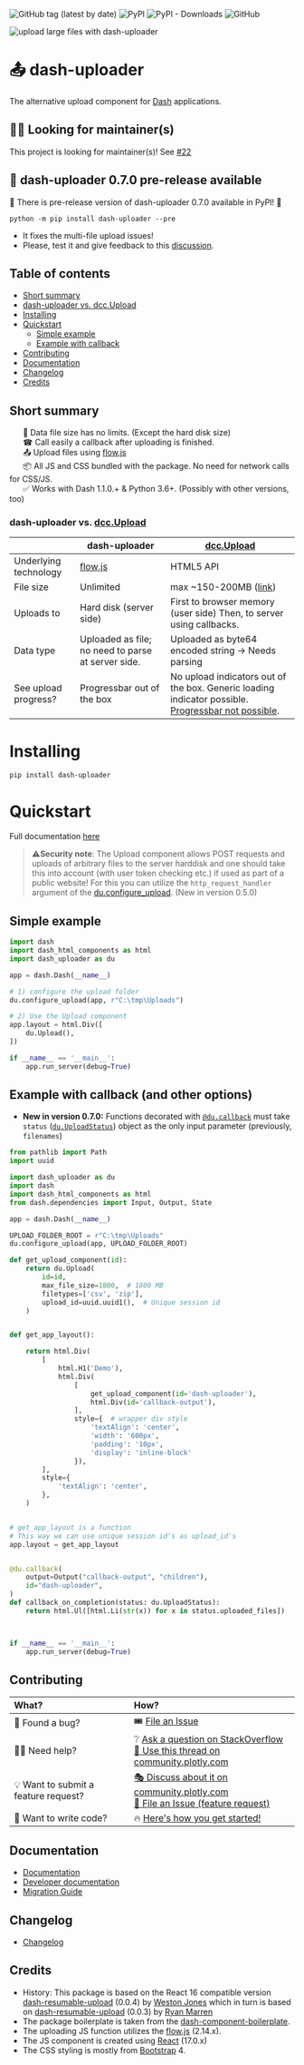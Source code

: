 ![GitHub tag (latest by date)](https://img.shields.io/github/v/tag/fohrloop/dash-uploader)&nbsp;![PyPI](https://img.shields.io/pypi/v/dash-uploader)&nbsp;![PyPI - Downloads](https://img.shields.io/pypi/dm/dash-uploader)&nbsp;![GitHub](https://img.shields.io/github/license/fohrloop/dash-uploader)

![upload large files with dash-uploader](docs/upload-demo.gif)

# 📤 dash-uploader
The alternative upload component for [Dash](https://dash.plotly.com/) applications. 

## 👨‍💻 Looking for maintainer(s)

This project is looking for maintainer(s)! See [#22](https://github.com/fohrloop/dash-uploader/discussions/122)


## 📢 dash-uploader 0.7.0 pre-release available 

🎉 There is pre-release version of dash-uploader 0.7.0 available in PyPI! 🎉 

```
python -m pip install dash-uploader --pre
```

- It fixes the multi-file upload issues!  
- Please, test it and give feedback to this [discussion](https://github.com/fohrloop/dash-uploader/discussions/88). 



## Table of contents
- [Short summary](#short-summary)
- [dash-uploader vs. dcc.Upload](#dash-uploader-vs-dccupload)
- [Installing](#installing)
- [Quickstart](#quickstart)
  - [Simple example](#simple-example)
  - [Example with callback](#example-with-callback-and-other-options)
- [Contributing](#contributing)
- [Documentation](#documentation)
- [Changelog](#changelog)
- [Credits](#credits)

## Short summary
&nbsp;&nbsp;&nbsp;&nbsp;&nbsp; 💾 Data file size has no limits. (Except the hard disk size)<bR>
&nbsp;&nbsp;&nbsp;&nbsp;&nbsp; ☎ Call easily a callback after uploading is finished.<br>
&nbsp;&nbsp;&nbsp;&nbsp;&nbsp; 📤 Upload files using [flow.js](https://github.com/flowjs/flow.js/) <br>
&nbsp;&nbsp;&nbsp;&nbsp;&nbsp; 📦 All JS and CSS bundled with the package. No need for network calls for CSS/JS.<br>
&nbsp;&nbsp;&nbsp;&nbsp;&nbsp; ✅ Works with Dash 1.1.0.+ & Python 3.6+. (Possibly with other versions, too)<br>


### dash-uploader vs. [dcc.Upload](https://dash.plotly.com/dash-core-components/upload)





|                       | dash-uploader                                      | [dcc.Upload](https://dash.plotly.com/dash-core-components/upload)                                                                                                                    |
| --------------------- | -------------------------------------------------- | ------------------------------------------------------------------------------------------------------------------------------------------------------------------------------------ |
| Underlying technology | [flow.js](https://github.com/flowjs/flow.js/)      | HTML5 API                                                                                                                                                                            |
| File size             | Unlimited                                          | max ~150-200MB ([link](https://community.plotly.com/t/dash-upload-component-decoding-large-files/8033/11))                                                                           |
| Uploads to            | Hard disk (server side)                            | First to browser memory (user side) Then, to server using callbacks.                                                                                                                 |
| Data type             | Uploaded as file; no need to parse at server side. | Uploaded as byte64 encoded string  -> Needs parsing                                                                                                                                  |
| See upload progress?  | Progressbar out of the box                         | No upload indicators out of the box. Generic loading indicator possible. [Progressbar not possible](https://community.plotly.com/t/upload-after-confirmation-and-progress-bar/7172). |

# Installing
```
pip install dash-uploader
```

# Quickstart

Full documentation [here](docs/dash-uploader.md) 
>⚠️**Security note**: The Upload component allows POST requests and uploads of arbitrary files to the server harddisk and one should take this into account (with user token checking etc.) if used as part of a public website! For this you can utilize the  `http_request_handler` argument of the [du.configure_upload](https://github.com/fohrloop/dash-uploader/blob/master/docs/dash-uploader.md#duconfigure_upload). (New in version 0.5.0)

## Simple example

```python
import dash
import dash_html_components as html
import dash_uploader as du

app = dash.Dash(__name__)

# 1) configure the upload folder
du.configure_upload(app, r"C:\tmp\Uploads")

# 2) Use the Upload component
app.layout = html.Div([
    du.Upload(),
])

if __name__ == '__main__':
    app.run_server(debug=True)

```

## Example with callback (and other options)
- **New in version 0.7.0:** Functions decorated with [`@du.callback`](https://github.com/fohrloop/dash-uploader/blob/dev/docs/dash-uploader.md#ducallback) must take `status` ([`du.UploadStatus`](https://github.com/fohrloop/dash-uploader/blob/dev/docs/dash-uploader.md#duuploadstatus)) object as the only input parameter (previously, `filenames`)


```python
from pathlib import Path
import uuid

import dash_uploader as du
import dash
import dash_html_components as html
from dash.dependencies import Input, Output, State

app = dash.Dash(__name__)

UPLOAD_FOLDER_ROOT = r"C:\tmp\Uploads"
du.configure_upload(app, UPLOAD_FOLDER_ROOT)

def get_upload_component(id):
    return du.Upload(
        id=id,
        max_file_size=1800,  # 1800 MB
        filetypes=['csv', 'zip'],
        upload_id=uuid.uuid1(),  # Unique session id
    )


def get_app_layout():

    return html.Div(
        [
            html.H1('Demo'),
            html.Div(
                [
                    get_upload_component(id='dash-uploader'),
                    html.Div(id='callback-output'),
                ],
                style={  # wrapper div style
                    'textAlign': 'center',
                    'width': '600px',
                    'padding': '10px',
                    'display': 'inline-block'
                }),
        ],
        style={
            'textAlign': 'center',
        },
    )


# get_app_layout is a function
# This way we can use unique session id's as upload_id's
app.layout = get_app_layout


@du.callback(
    output=Output("callback-output", "children"),
    id="dash-uploader",
)
def callback_on_completion(status: du.UploadStatus):
    return html.Ul([html.Li(str(x)) for x in status.uploaded_files])



if __name__ == '__main__':
    app.run_server(debug=True)

```


## Contributing


| What?                                | How?                                                                                                                                                                                                                                         |
| :----------------------------------- | :------------------------------------------------------------------------------------------------------------------------------------------------------------------------------------------------------------------------------------------- |
| 🐞 Found a bug?                       | 🎟 <a href="https://github.com/fohrloop/dash-uploader/issues">File an Issue</a>                                                                                                                                                                   |
| 🙋‍♂️ Need help?                         | ❔  <a href="https://stackoverflow.com/questions/ask">Ask a question on StackOverflow</a> <br><a href="https://community.plotly.com/t/show-and-tell-dash-uploader-upload-large-files/38451">📧 Use this thread on community.plotly.com</a>     |
| 💡  Want to submit a feature request? | <a href="https://community.plotly.com/t/show-and-tell-dash-uploader-upload-large-files/38451">🎭 Discuss about it on community.plotly.com</a><br><a href="https://github.com/fohrloop/dash-uploader/issues">🎫 File an Issue (feature request)</a> |
| 🧙  Want to write code?               | 🔥 <a href="./docs/CONTRIBUTING.md">Here's how you get started!</a>                                                                                                                                                                           |
## Documentation
- [Documentation](docs/dash-uploader.md)
- [Developer documentation](docs/CONTRIBUTING.md)
- [Migration Guide](https://github.com/fohrloop/dash-uploader/wiki/Migration-Guide)

## Changelog

- [Changelog](./docs/CHANGELOG.md)
## Credits
- History: This package is based on the React 16 compatible version [dash-resumable-upload](https://github.com/westonkjones/dash-resumable-upload) (0.0.4) by [Weston Jones](https://github.com/westonkjones/) which in turn is based on [dash-resumable-upload](https://github.com/rmarren1/dash-resumable-upload) (0.0.3) by [Ryan Marren](https://github.com/rmarren1) 
- The package boilerplate is taken from the [dash-component-boilerplate](https://github.com/plotly/dash-component-boilerplate).
- The uploading JS function utilizes the [flow.js](https://github.com/flowjs/flow.js/) (2.14.x).
- The JS component is created using [React](https://github.com/facebook/react) (17.0.x)
- The CSS styling is mostly from [Bootstrap](https://getbootstrap.com/) 4.
